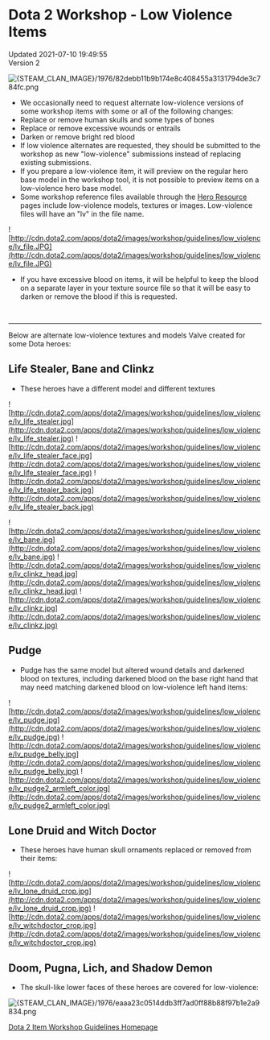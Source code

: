 # Dota 2 Workshop - Low Violence Items
Updated 2021-07-10 19:49:55  
Version 2  

![{STEAM_CLAN_IMAGE}/1976/82debb11b9b174e8c408455a3131794de3c784fc.png]({STEAM_CLAN_IMAGE}/1976/82debb11b9b174e8c408455a3131794de3c784fc.png)  
  
* We occasionally need to request alternate low-violence versions of some workshop items with some or all of the following changes:
* Replace or remove human skulls and some types of bones
* Replace or remove excessive wounds or entrails
* Darken or remove bright red blood
* If low violence alternates are requested, they should be submitted to the workshop as new "low-violence" submissions instead of replacing existing submissions.
* If you prepare a low-violence item, it will preview on the regular hero base model in the workshop tool, it is not possible to preview items on a low-violence hero base model.
* Some workshop reference files available through the [Hero Resource](http://www.dota2.com/workshop/requirements) pages include low-violence models, textures or images. Low-violence files will have an "lv" in the file name.
  
  
![http://cdn.dota2.com/apps/dota2/images/workshop/guidelines/low_violence/lv_file.JPG](http://cdn.dota2.com/apps/dota2/images/workshop/guidelines/low_violence/lv_file.JPG)  
  
* If you have excessive blood on items, it will be helpful to keep the blood on a separate layer in your texture source file so that it will be easy to darken or remove the blood if this is requested.
  
  
​  
  
---
  
  
Below are alternate low-violence textures and models Valve created for some Dota heroes:  
  
## Life Stealer, Bane and Clinkz
* These heroes have a different model and different textures
  
  
![http://cdn.dota2.com/apps/dota2/images/workshop/guidelines/low_violence/lv_life_stealer.jpg](http://cdn.dota2.com/apps/dota2/images/workshop/guidelines/low_violence/lv_life_stealer.jpg)  ![http://cdn.dota2.com/apps/dota2/images/workshop/guidelines/low_violence/lv_life_stealer_face.jpg](http://cdn.dota2.com/apps/dota2/images/workshop/guidelines/low_violence/lv_life_stealer_face.jpg)  ![http://cdn.dota2.com/apps/dota2/images/workshop/guidelines/low_violence/lv_life_stealer_back.jpg](http://cdn.dota2.com/apps/dota2/images/workshop/guidelines/low_violence/lv_life_stealer_back.jpg)  
  
![http://cdn.dota2.com/apps/dota2/images/workshop/guidelines/low_violence/lv_bane.jpg](http://cdn.dota2.com/apps/dota2/images/workshop/guidelines/low_violence/lv_bane.jpg)  ![http://cdn.dota2.com/apps/dota2/images/workshop/guidelines/low_violence/lv_clinkz_head.jpg](http://cdn.dota2.com/apps/dota2/images/workshop/guidelines/low_violence/lv_clinkz_head.jpg)  ![http://cdn.dota2.com/apps/dota2/images/workshop/guidelines/low_violence/lv_clinkz.jpg](http://cdn.dota2.com/apps/dota2/images/workshop/guidelines/low_violence/lv_clinkz.jpg)  
  
##   
## Pudge
* Pudge has the same model but altered wound details and darkened blood on textures, including darkened blood on the base right hand that may need matching darkened blood on low-violence left hand items:
  
  
![http://cdn.dota2.com/apps/dota2/images/workshop/guidelines/low_violence/lv_pudge.jpg](http://cdn.dota2.com/apps/dota2/images/workshop/guidelines/low_violence/lv_pudge.jpg)  ![http://cdn.dota2.com/apps/dota2/images/workshop/guidelines/low_violence/lv_pudge_belly.jpg](http://cdn.dota2.com/apps/dota2/images/workshop/guidelines/low_violence/lv_pudge_belly.jpg)  ![http://cdn.dota2.com/apps/dota2/images/workshop/guidelines/low_violence/lv_pudge2_armleft_color.jpg](http://cdn.dota2.com/apps/dota2/images/workshop/guidelines/low_violence/lv_pudge2_armleft_color.jpg)  
  
##   
## Lone Druid and Witch Doctor
* These heroes have human skull ornaments replaced or removed from their items:
  
  
![http://cdn.dota2.com/apps/dota2/images/workshop/guidelines/low_violence/lv_lone_druid_crop.jpg](http://cdn.dota2.com/apps/dota2/images/workshop/guidelines/low_violence/lv_lone_druid_crop.jpg)  ![http://cdn.dota2.com/apps/dota2/images/workshop/guidelines/low_violence/lv_witchdoctor_crop.jpg](http://cdn.dota2.com/apps/dota2/images/workshop/guidelines/low_violence/lv_witchdoctor_crop.jpg)    
  
##   
## Doom, Pugna, Lich, and Shadow Demon
* The skull-like lower faces of these heroes are covered for low-violence:
  
  
![{STEAM_CLAN_IMAGE}/1976/eaaa23c0514ddb3ff7ad0ff88b88f97b1e2a9834.png]({STEAM_CLAN_IMAGE}/1976/eaaa23c0514ddb3ff7ad0ff88b88f97b1e2a9834.png)  
  
[Dota 2 Item Workshop Guidelines Homepage](http://www.dota2.com/workshop/)
